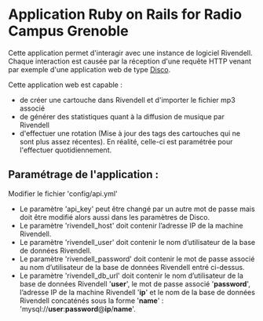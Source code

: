 # Application Ruby on Rails for Radio Campus Grenoble

Cette application permet d'interagir avec une instance de logiciel Rivendell. Chaque interaction est causée par la réception d'une requête HTTP venant par exemple d'une application web de type [Disco](https://github.com/bpeynet/disco).

Cette application web est capable :
* de créer une cartouche dans Rivendell et d'importer le fichier mp3 associé
* de générer des statistiques quant à la diffusion de musique par Rivendell
* d'effectuer une rotation (Mise à jour des tags des cartouches qui ne sont plus assez récentes). En réalité, celle-ci est paramétrée pour l'effectuer quotidiennement.

## Paramétrage de l'application :
Modifier le fichier 'config/api.yml'
* Le paramètre 'api_key' peut être changé par un autre mot de passe mais doit être modifié alors aussi dans les paramètres de Disco.
* Le paramètre 'rivendell_host' doit contenir l’adresse IP de la machine Rivendell.
* Le paramètre 'rivendell_user' doit contenir le nom d’utilisateur de la base de données Rivendell.
* Le paramètre 'rivendell_password' doit contenir le mot de passe associé au nom d’utilisateur de la base de données Rivendell entré ci-dessus.
* Le paramètre 'rivendell_db_url' doit contenir le nom d’utilisateur de la base de données Rivendell '**user**', le mot de passe associé '**password**', l’adresse IP de la machine Rivendell '**ip**' et le nom de la base de données Rivendell concaténés sous la forme '**name**' : 'mysql://**user**:**password**@**ip**/**name**'.


